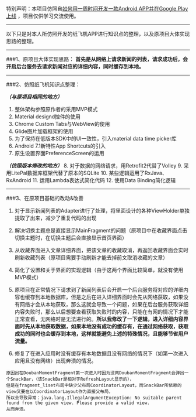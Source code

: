 特别声明：本项目仿照自[如何用一周时间开发一款Android APP并在Google Play上线](https://github.com/TonnyL/PaperPlane/wiki/%E5%A6%82%E4%BD%95%E7%94%A8%E4%B8%80%E5%91%A8%E6%97%B6%E9%97%B4%E5%BC%80%E5%8F%91%E4%B8%80%E6%AC%BEAndroid-APP%E5%B9%B6%E5%9C%A8Google-Play%E4%B8%8A%E7%BA%BF) ，项目仅供学习交流使用。

----------

以下只是对本人所仿照开发的纸飞机APP进行知识点的整理，以及原项目大体实现思路的整理。

----------

###1、原项目大体实现思路：
**首先是从网络上请求新闻的列表，请求成功后，会开启后台服务去请求新闻对应的详细内容，同时缓存到本地。**

----------

###2、仿照纸飞机知识点整理：

***（与原项目相同的地方）***
 1. 整体架构参照原作者的采用MVP模式
 2. Material designd控件的使用
 3. Chrome Custom Tabs与WebView的使用
 4. Glide图片加载框架的使用
 5. 为了保持在低版本SDK中的UI一致性，引入material data time picker库
 6. Android 7.1新特性App Shortcuts的引入
 7. 原生设置界面PreferenceScreen的运用

***（仿照版本修改的地方）***
 8. 对于数据的网络请求，用Retrofit2代替了Volley
 9. 采用LitePal数据库框架代替了原本的SQLite
 10. 某些逻辑运用了RxJava、RxAndroid
 11. 运用Lambda表达式简化代码
 12. 使用Data Binding简化逻辑

----------

###3、在原项目基础的改动&改善

 1. 对于显示新闻列表的Adapter进行了处理，将里面设计的各种ViewHolder单独提取了出来，减少了重复代码的出现

 2. 解决切换主题总是直接显示MainFragment的问题（原项目中在收藏界面点击切换主题时，在切换主题后会直接显示首页界面）
 
 3. 从收藏界面进入文章详细界面，把该文章的收藏取消，再返回收藏界面会实时刷新收藏列表（原项目需要手动刷新才能去掉前文取消收藏的文章）
 
 4. 简化了设置和关于界面的实现逻辑（由于这两个界面比较简单，就没有使用MVP模式）
 
 5. 原项目在正常情况下请求到了新闻列表后会开启一个后台服务将对应的详细内容也缓存到本地数据库，但是之后在进入详细界面时会先从网络获取，如果没有网络才会从本地获取，那么这就会导致一个问题，如果在后台服务获取详细内容失败时，那么以后想要查看获取失败时的内容，只能在有网的情况下才能正常查看，无网络时是无法进行的。**所以我修改了一下逻辑，进入详细内容界面时先从本地获取数据，如果本地没有成功的缓存有，在通过网络获取，获取成功的同时也会缓存到本地，这样就能避免上述的特殊情况，且能够节省用户流量。**
 
 6. 修复了在进入应用时没有缓存有本地数据且没有网络的情况下（如第一次进入应用且没有网络）出现奔溃的情况。

```
原因出在DoubanMomentFragment第一次进入时因为没网DoubanMomentFragment会弹出一个SnackBar，（该SnackBar是相对于RefreshLayout显示的），
但是在fragment_liset布局中缺少父布局CoordinatorLayout，而SnackBar所依赖的view又要在以CoordinatorLayout作为直接父布局，
所以会导致异常：java.lang.IllegalArgumentException: No suitable parent found from the given view. Please provide a valid view.
从而奔溃。
```
